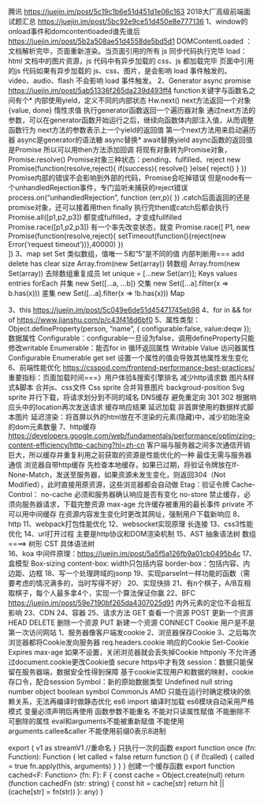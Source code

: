   腾讯 https://juejin.im/post/5c19c1b6e51d451d1e06c163
  2018大厂高级前端面试题汇总 https://juejin.im/post/5bc92e9ce51d450e8e777136
  1、window的onload事件和domcontentloaded谁先谁后
  https://juejin.im/post/5b2a508ae51d4558de5bd5d1
  DOMContentLoaded ：文档解析完毕，页面重新渲染。当页面引用的所有 js 同步代码执行完毕
  load：html 文档中的图片资源，js 代码中有异步加载的 css、js 都加载完毕
  页面中引用的js 代码如果有异步加载的 js、css、图片，是会影响 load 事件触发的。
  video、audio、flash 不会影响 load 事件触发。
  2、Generator  async  promise
  https://juejin.im/post/5ab51336f265da239d493ff4
  function关键字与函数名之间有个*
  内部使用yield，定义不同的内部状态
  Hw.next() next方法返回一个对象{value, done}
  惰性求值
  执行generator函数返回一个遍历器对象
  通过next方法的参数，可以在generator函数开始运行之后，继续向函数体内部注入值，从而调整函数行为
  next方法的参数表示上一个yield的返回值
  第一个next方法用来启动遍历器
  async是generator的语法糖
  async替换*
  await替换yield
  async函数的返回值是Promise
  所以可以用then方法添加回调
  将现有对象转为Promise对象，Promise.resolve()
  Promise对象三种状态：pending、fulfilled、reject
  new Promise(function(resolve,reject){
  if(success){
    resolve()
  }else{
    reject()
  }
  })
  Promise内部的错误不会影响到外部的代码，Promise会吃掉错误
  但是node有一个unhandledRejection事件，专门监听未捕获的reject错误
  process.on(“unhandledRejection”, function (err,p){
  })
  .catch后面返回的还是promise对象，还可以接着用then
  finally 执行完then或catch后都会执行
  Promise.all([p1,p2,p3])   都变成fulfilled，才变成fullfilled
  Promise.race([p1,p2,p3]) 有一个率先改变状态，就变
  Promise.race([
  P1,
  new Promise(function(resolve,reject){
    setTimeout(function(){reject(new Error(‘request timeout’))},40000)
  })	
  ])
  3、map set
  Set 类似数组，值唯一
  5和“5”是不同的值 内部判断用===
  add  delete has clear size
  Array.from(new Set(array))  转数组
  Array.from(new Set(array)) 去除数组重复成员
  let unique = [...new Set(arr)];
  Keys values entries forEach
  并集 new Set([…a, …b])
  交集 new Set([…a].filter(x => b.has(x)))
  差集 new Set([…a].filter(x => !b.has(x)))
  Map

   3、this
  https://juejin.im/post/5c049e6de51d45471745eb98
  4、for in && for of
  https://www.jianshu.com/p/c43f418d6bf0
  5、属性类型：
  Object.defineProperty(person, “name”, {
    configurable:false,
    value:deqw
  });
  数据属性
  Configurable：configurable一旦设为false，调用defineProperty只能修改writable
  Enumerable：能否for in 循环返回属性
  Writable
  Value
  访问器属性
  Configurable Enumerable get set
  设置一个属性的值会导致其他属性发生变化
  6、前端性能优化
  https://csspod.com/frontend-performance-best-practices/
  重要指标：页面加载时间===》用户体验&搜索引擎排名
  减少http请求数 图片&样式&脚本
  合并js、css文件
  Css sprite 合并背景图片 backgroud-position
  Svg sprite
  并行下载，将请求划分到不同的域名
  DNS缓存
  避免重定向 301 302   根据响应头中的location再次发送请求
  缓存响应结果
  延迟加载
  非首屏使用的数据样式脚本图片
  延迟渲染：将首屏以外的html放在不渲染的元素(隐藏)中，减少初始渲染的dom元素数量
  7、http缓存
  https://developers.google.com/web/fundamentals/performance/optimizing-content-efficiency/http-caching?hl=zh-cn
  客户端与服务器之间多次通信开销巨大，所以缓存并重复利用之前获取的资源是性能优化的一种
  最佳无需与服务器通信
  浏览器自带http缓存
  先检查本地缓存，如果已过期，将验证令牌放在If-None-Match，发送至服务器，如果资源未发生变化，则返回304（Not Modified），此时直接用原资源，这些浏览器都会自动做
  Etag：验证令牌
  Cache-Control：
  no-cache 必须和服务器确认响应是否有变化
  no-store 禁止缓存，必须向服务器请求，下载完整资源
  max-age 允许缓存被重用的最长事件
  private 不可以用中间缓存
  在资源内容发生变化时更改其网址，强制用户下载新响应 
  8、http
  11、webpack打包性能优化
  12、websocket实现原理
  长连接
  13、css3性能优化
  14、url打开过程
  主要是http协议和DOM渲染机制
  15、AST 抽象语法树
  数组  ====>   树形
  CST 具体语法树  
  16、koa
  中间件原理：https://juejin.im/post/5a5f5a126fb9a01cb0495b4c
  17、盒模型
  Box-sizing
  content-box: width只包括内容
  border-box：包括内容、内边距、边框
  18、写一个处理跨域的jsonp
  19、实现parseInt一样功能的函数（需要考虑的情况满多的，当时写得不好）
  20、实现快排
  21、有n个棋子，A/B互相取棋子，每个人最多拿4个，实现一个算法保证你赢
  22、BFC   https://juejin.im/post/59e7190bf265da4307025d91
  内外元素的定位不会相互影响
  23、CDN
  24、容器
  25、请求方法
  GET 查看一个资源 
  POST 更新一个资源
  HEAD 
  DELETE 删除一个资源
  PUT  新建一个资源
  CONNECT
  Cookie 用户是不是第一次访问网站
  1、服务器像客户端发cookie
  2、浏览器保存Cookie
  3、之后每次浏览器都将Cookie发向服务器
  req.headers.cookie
  响应的Cookie Set-Cookie
  Expires max-age 如果不设置，关闭浏览器就会丢失掉Cookie
  httponly 不允许通过document.cookie更改Cookie值
  secure https中才有效
  session：数据只能保留在服务器端，数据安全性得到保障
  基于cookie实现用户和数据的映射，cookie存口令，配合session
  Symbol：新的原始数据类型
  Undefined null string number object boolean symbol
  CommonJs AMD 只能在运行时确定模块的依赖关系，无法再编译时做静态优化
  es6 import 编译时加载
  es6模块自动采用严格模式
  变量必须声明后再使用
  函数参数不能重名
  不能对只读属性赋值
  不能删除不可删除的属性
  eval和arguments不能被重新赋值
  不能使用arguments.callee&caller
  不能使用前缀0表示8进制

  export {
    v1 as streamV1  //重命名
  }
  只执行一次的函数
  export function once (fn: Function): Function {
    let called = false
    return function () {
      if (!called) {
        called = true
        fn.apply(this, arguments)
      }
    }
  }
  创建一个缓存函数
  export function cached<F: Function> (fn: F): F {
    const cache = Object.create(null)
    return (function cachedFn (str: string) {
      const hit = cache[str]
      return hit || (cache[str] = fn(str))
    }: any)
  }

